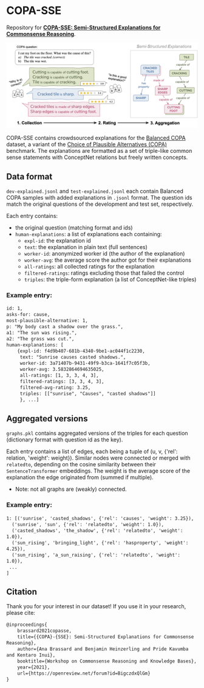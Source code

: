 # COPA-SSE
Repository for [**COPA-SSE: Semi-Structured Explanations for Commonsense Reasoning**](https://openreview.net/pdf?id=BigczdxQlGm).


![Crowdsourcing protocol](crowdsourcing_protocol.png)


COPA-SSE contains crowdsourced explanations for the [Balanced COPA](https://balanced-copa.github.io/) dataset, a variant of the [Choice of Plausible Alternatives (COPA)](https://people.ict.usc.edu/~gordon/copa.html) benchmark.
The explanations are formatted as a set of triple-like common sense statements with ConceptNet relations but freely written concepts.


## Data format

`dev-explained.jsonl` and `test-explained.jsonl` each contain Balanced COPA samples with added explanations in `.jsonl` format. The question ids match the original questions of the development and test set, respectively.

Each entry contains:
- the original question (matching format and ids)
- `human-explanations`: a list of explanations each containing:
    - `expl-id`: the explanation id
    - `text`: the explanation in plain text (full sentences)
    - `worker-id`: anonymized worker id (the author of the explanation)   
    - `worker-avg`: the average score the author got for their explanations
    - `all-ratings`: all collected ratings for the explanation
    - `filtered-ratings`: ratings excluding those that failed the control
    - `triples`: the triple-form explanation (a list of ConceptNet-like triples)

### Example entry:
```
id: 1, 
asks-for: cause, 
most-plausible-alternative: 1,
p: "My body cast a shadow over the grass.", 
a1: "The sun was rising.", 
a2: "The grass was cut.", 
human-explanations: [
    {expl-id: f4d9b407-681b-4340-9be1-ac044f1c2230, 
     text: "Sunrise causes casted shadows.", 
     worker-id: 3a71407b-9431-49f9-b3ca-1641f7c05f3b, 
     worker-avg: 3.5832864694635025, 
     all-ratings: [1, 3, 3, 4, 3], 
     filtered-ratings: [3, 3, 4, 3], 
     filtered-avg-rating: 3.25, 
     triples: [["sunrise", "Causes", "casted shadows"]]
     }, ...]
```

## Aggregated versions

`graphs.pkl` contains aggregated versions of the triples for each question (dictionary format with question id as the key). 

Each entry contains a list of edges, each being a tuple of (u, v, {'rel': relation, 'weight': weight}). Similar nodes were connected or merged with `relatedto`, depending on the cosine similarity between their `SentenceTransformer` embeddings. The weight is the average score of the explanation the edge originated from (summed if multiple).
* Note: not all graphs are (weakly) connected. 


### Example entry:
```
1: [('sunrise', 'casted_shadows', {'rel': 'causes', 'weight': 3.25}),
  ('sunrise', 'sun', {'rel': 'relatedto', 'weight': 1.0}),
  ('casted_shadows', 'the_shadow', {'rel': 'relatedto', 'weight': 1.0}),
  ('sun_rising', 'bringing_light', {'rel': 'hasproperty', 'weight': 4.25}),
  ('sun_rising', 'a_sun_raising', {'rel': 'relatedto', 'weight': 1.0}),
 ...
]
```

## Citation
Thank you for your interest in our dataset! If you use it in your research, please cite:
```
@inproceedings{
    brassard2021copasse,
    title={{COPA}-{SSE}: Semi-Structured Explanations for Commonsense Reasoning},
    author={Ana Brassard and Benjamin Heinzerling and Pride Kavumba and Kentaro Inui},
    booktitle={Workshop on Commonsense Reasoning and Knowledge Bases},
    year={2021},
    url={https://openreview.net/forum?id=BigczdxQlGm}
}
```
